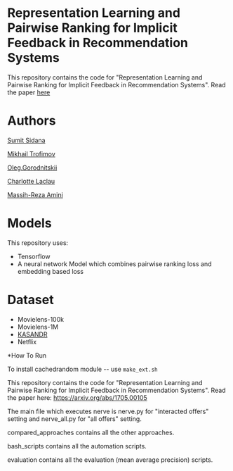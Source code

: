 
# Representation Learning and Pairwise Ranking for Implicit Feedback in Recommendation Systems

This repository contains the code for "Representation Learning and Pairwise Ranking for Implicit Feedback in Recommendation Systems". Read the paper [here](https://arxiv.org/abs/1705.00105) 

# Authors
[Sumit Sidana](https://github.com/sumitsidana)

[Mikhail Trofimov](https://github.com/geffy)

[Oleg.Gorodnitskii](https://faculty.skoltech.ru/people/yurymaximov)

[Charlotte Laclau](https://laclauc.github.io/)

[Massih-Reza Amini](http://ama.liglab.fr/~amini/)

# Models

This repository uses:

- Tensorflow
- A neural network Model which combines pairwise ranking loss and embedding based loss

# Dataset
- Movielens-100k
- Movielens-1M
- [KASANDR](https://archive.ics.uci.edu/ml/datasets/KASANDR)
- Netflix

*How To Run

To install cachedrandom module -- use `make_ext.sh`

This repository contains the code for "Representation Learning and Pairwise Ranking for Implicit Feedback in Recommendation Systems". Read the paper here: https://arxiv.org/abs/1705.00105

The main file which executes nerve is nerve.py for "interacted offers" setting and nerve_all.py for "all offers" setting.

compared_approaches contains all the other approaches.

bash_scripts contains all the automation scripts.

evaluation contains all the evaluation (mean average precision) scripts.
